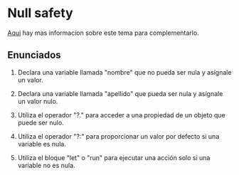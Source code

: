 # Null safety

[Aqui](https://programandoointentandolo.com/2018/02/kotlin-gestion-nulos-null-safety.html) hay mas informacion sobre este tema para complementarlo.

## Enunciados

1. Declara una variable llamada "nombre" que no pueda ser nula y asígnale un valor.
1. Declara una variable llamada "apellido" que pueda ser nula y asígnale un valor nulo.
1. Utiliza el operador "?." para acceder a una propiedad de un objeto que puede ser 
nulo.

1. Utiliza el operador "?:" para proporcionar un valor por defecto si una variable es nula.

1. Utiliza el bloque "let" o "run" para ejecutar una acción solo si una variable no es nula.
